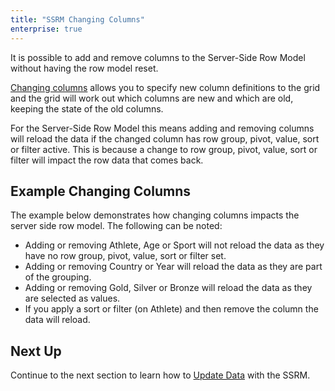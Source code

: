 ```yaml
---
title: "SSRM Changing Columns"
enterprise: true
---
```


It is possible to add and remove columns to the Server-Side Row Model without having the row model reset.


[Changing columns](../column-updating-definitions/) allows you to specify new column definitions to the grid and 
the grid will work out which columns are new and which are old, keeping the state of the old columns.


For the Server-Side Row Model this means adding and removing columns will reload the data if the 
changed column has row group, pivot, value, sort or filter active. This is because a change to 
row group, pivot, value, sort or filter will impact the row data that comes back.
## Example Changing Columns

The example below demonstrates how changing columns impacts the server side row model. The following can be noted:

- Adding or removing Athlete, Age or Sport will not reload the data as they have no row group, pivot, value, sort or filter set.
- Adding or removing Country or Year will reload the data as they are part of the grouping.
- Adding or removing Gold, Silver or Bronze will reload the data as they are selected as values.
- If you apply a sort or filter (on Athlete) and then remove the column the data will reload.

<grid-example title='Changing Columns' name='changing-columns' type='generated' options='{ "enterprise": true, "exampleHeight": 605, "extras": ["alasql"], "modules": ["serverside", "rowgrouping", "menu", "columnpanel"] }'></grid-example>

## Next Up

Continue to the next section to learn how to [Update Data](../server-side-model-updating/) with the SSRM.

